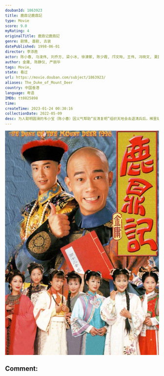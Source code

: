 ```yaml
---
doubanId: 1863923
title: 鹿鼎记鹿鼎記
type: Movie
score: 9.0
myRating: 4
originalTitle: 鹿鼎记鹿鼎記
genre: 剧情, 喜剧, 古装
datePublished: 1998-06-01
director: 李添胜
actor: 陈小春, 马浚伟, 刘乔方, 梁小冰, 徐濠萦, 陈少霞, 邝文珣, 王伟, 冯晓文, 夏韶声, 谷峰, 鲍方, 关海山, 许思敏, 张国强, 陈逸恒, 卢琨, 黎宣, 黄仲匡, 曾健明, 何璧坚, 黎彼得, 邓汝超, 杨证桦, 博君, 罗兰, 罗莽, 河国荣, 黄德斌, 罗君左, 马蹄露, 李丽丽, 李鸿杰, 李子奇, 陈安莹, 陈荣峻, 黄新, 焦雄, 邓英敏, 温裕红, 刘江, 冯皓诗, 李炜祺, 车保罗, 郭耀明, 骆达华, 罗冠兰, 秦煌, 郑家生, 李家强, 戴志伟, 梁健平, 邵卓尧, 张汉斌, 黄梓玮, 骏雄, 古明华, 程可为, 陈安琪, 余子明, 李冈龙, 丁岚, 罗浩楷, 王俊棠, 艾威, 蔡国庆
author: 金庸, 陈静仪, 严丽华
tags: Movie, 
state: 看过
url: https://movie.douban.com/subject/1863923/
aliases: The_Duke_of_Mount_Deer
country: 中国香港
language: 粤语
IMDb: tt0825898
time: 
createTime: 2023-01-24 00:30:16
collectionDate: 2022-05-09
desc: 为人聪明圆滑的韦小宝（陈小春）因义气帮助“反清复明”组织天地会击退清兵后，稀里胡涂接受该组织命令潜入宫中做了未净身的假太监，准备伺机偷取藏有清朝秘密的四十二章经。偶然结识微服的康熙皇帝（马浚伟）后，两...
---
```


![image](assets/p2540179137.jpg)

Comment: 
---

